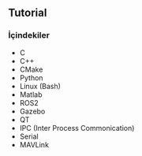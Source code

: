 ## Tutorial
### İçindekiler 
- C
- C++
- CMake
- Python
- Linux (Bash)
- Matlab
- ROS2 
- Gazebo
- QT
- IPC (Inter Process Commonication)
- Serial
- MAVLink
